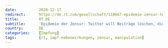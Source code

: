 ```yaml
---
date:          2020-12-17
redirect:      https://de.rt.com/gesellschaft/110667-epidemie-zensur-twitter-will-beitrage-impfschaden-loschen/
title:         RT DE
subtitle:      'Epidemie der Zensur: Twitter will Beiträge löschen, die auf mögliche Impfschäden hinweisen'
country:       DE
categories:    [Impfung]
tags:          [rt, impf-nebenwirkungen, zensur, manipulation]
---
```

